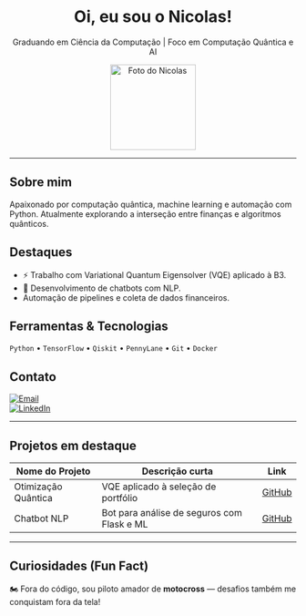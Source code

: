 <!-- Header com nome e título -->
<h1 align="center">Oi, eu sou o Nicolas!</h1>
<p align="center">Graduando em Ciência da Computação | Foco em Computação Quântica e AI</p>

<!-- Seção sobre mim com foto (opcional) -->
<p align="center">
  <img src="URL_DA_SUA_FOTO" alt="Foto do Nicolas" width="150"/>
</p>

---

##  Sobre mim
Apaixonado por computação quântica, machine learning e automação com Python. Atualmente explorando a interseção entre finanças e algoritmos quânticos.

##  Destaques
- ⚡ Trabalho com Variational Quantum Eigensolver (VQE) aplicado à B3.
- 🤖 Desenvolvimento de chatbots com NLP.
-  Automação de pipelines e coleta de dados financeiros.

##  Ferramentas & Tecnologias
`Python` • `TensorFlow` • `Qiskit` • `PennyLane` • `Git` • `Docker`

##  Contato
[![Email](https://img.shields.io/badge/Email-nicolasquant%40gmail.com-red)](mailto:nicolasquant@gmail.com)  
[![LinkedIn](https://img.shields.io/badge/LinkedIn-NicolasQuant-blue?logo=linkedin)](https://linkedin.com/in/seuperfil)

---

##  Projetos em destaque
| Nome do Projeto | Descrição curta | Link |
|-----------------|------------------|------|
| Otimização Quântica | VQE aplicado à seleção de portfólio | [GitHub](https://github.com/...) |
| Chatbot NLP | Bot para análise de seguros com Flask e ML | [GitHub](https://github.com/...) |

---

##  Curiosidades (Fun Fact)
🏍️ Fora do código, sou piloto amador de **motocross** — desafios também me conquistam fora da tela!
